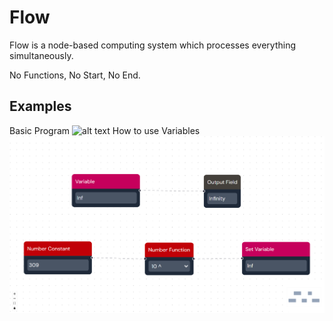 # Flow
<p>Flow is a node-based computing system which processes everything simultaneously.</p>
<p>No Functions, No Start, No End.</p>

## Examples
Basic Program
![alt text](https://github.com/Soltrubeg/Flow/blob/master/Examples/basicprogram.png)
How to use Variables
![alt text](https://github.com/Soltrubeg/Flow/blob/master/Examples/variables.png)
